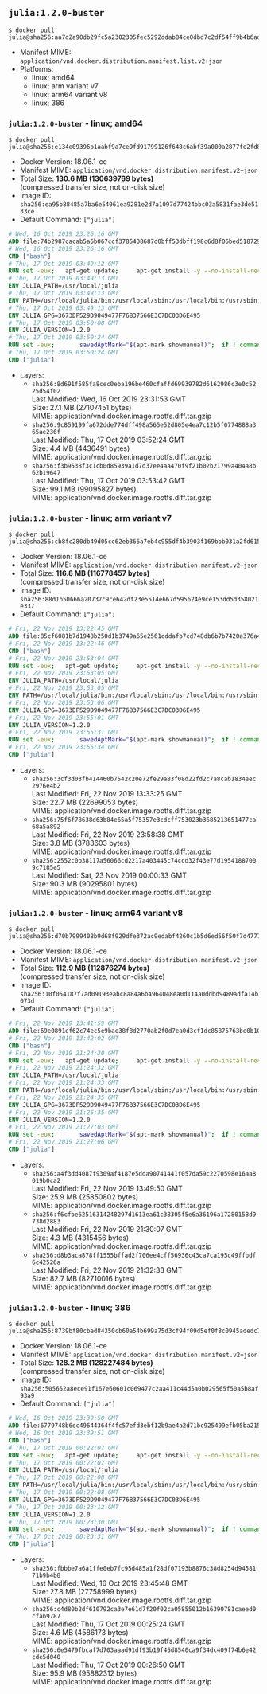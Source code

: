 ## `julia:1.2.0-buster`

```console
$ docker pull julia@sha256:aa7d2a90db29fc5a2302305fec5292ddab84ce0dbd7c2df54ff9b4b6adeba003
```

-	Manifest MIME: `application/vnd.docker.distribution.manifest.list.v2+json`
-	Platforms:
	-	linux; amd64
	-	linux; arm variant v7
	-	linux; arm64 variant v8
	-	linux; 386

### `julia:1.2.0-buster` - linux; amd64

```console
$ docker pull julia@sha256:e134e09396b1aabf9a7ce9fd91799126f648c6abf39a000a2877fe2fd800db2c
```

-	Docker Version: 18.06.1-ce
-	Manifest MIME: `application/vnd.docker.distribution.manifest.v2+json`
-	Total Size: **130.6 MB (130639769 bytes)**  
	(compressed transfer size, not on-disk size)
-	Image ID: `sha256:ea95b88485a7ba6e54061ea9281e2d7a1097d77424bbc03a5831fae3de5133ce`
-	Default Command: `["julia"]`

```dockerfile
# Wed, 16 Oct 2019 23:26:16 GMT
ADD file:74b2987cacab5a6b067ccf3785408687d0bff53dbff198c6d8f06bed5187292c in / 
# Wed, 16 Oct 2019 23:26:16 GMT
CMD ["bash"]
# Thu, 17 Oct 2019 03:49:12 GMT
RUN set -eux; 	apt-get update; 	apt-get install -y --no-install-recommends 		ca-certificates 		curl 	; 	rm -rf /var/lib/apt/lists/*
# Thu, 17 Oct 2019 03:49:13 GMT
ENV JULIA_PATH=/usr/local/julia
# Thu, 17 Oct 2019 03:49:13 GMT
ENV PATH=/usr/local/julia/bin:/usr/local/sbin:/usr/local/bin:/usr/sbin:/usr/bin:/sbin:/bin
# Thu, 17 Oct 2019 03:49:13 GMT
ENV JULIA_GPG=3673DF529D9049477F76B37566E3C7DC03D6E495
# Thu, 17 Oct 2019 03:50:08 GMT
ENV JULIA_VERSION=1.2.0
# Thu, 17 Oct 2019 03:50:24 GMT
RUN set -eux; 		savedAptMark="$(apt-mark showmanual)"; 	if ! command -v gpg > /dev/null; then 		apt-get update; 		apt-get install -y --no-install-recommends 			gnupg 			dirmngr 		; 		rm -rf /var/lib/apt/lists/*; 	fi; 		dpkgArch="$(dpkg --print-architecture)"; 	case "${dpkgArch##*-}" in 		amd64) tarArch='x86_64'; dirArch='x64'; sha256='926ced5dec5d726ed0d2919e849ff084a320882fb67ab048385849f9483afc47' ;; 		armhf) tarArch='armv7l'; dirArch='armv7l'; sha256='71d24159f4f08a327c0a2ba8291654121d5f672422cd89bed3966f8df74d33dc' ;; 		arm64) tarArch='aarch64'; dirArch='aarch64'; sha256='7dab9aa4a320aedb7a4b68c582f9edd434f58867132cb8c6349df25111c3324a' ;; 		i386) tarArch='i686'; dirArch='x86'; sha256='82f68aed874817cc8f8b49e4f9c391c7911863603528b473900ba51f9067fadd' ;; 		*) echo >&2 "error: current architecture ($dpkgArch) does not have a corresponding Julia binary release"; exit 1 ;; 	esac; 		folder="$(echo "$JULIA_VERSION" | cut -d. -f1-2)"; 	curl -fL -o julia.tar.gz.asc "https://julialang-s3.julialang.org/bin/linux/${dirArch}/${folder}/julia-${JULIA_VERSION}-linux-${tarArch}.tar.gz.asc"; 	curl -fL -o julia.tar.gz     "https://julialang-s3.julialang.org/bin/linux/${dirArch}/${folder}/julia-${JULIA_VERSION}-linux-${tarArch}.tar.gz"; 		echo "${sha256} *julia.tar.gz" | sha256sum -c -; 		export GNUPGHOME="$(mktemp -d)"; 	gpg --batch --keyserver ha.pool.sks-keyservers.net --recv-keys "$JULIA_GPG"; 	gpg --batch --verify julia.tar.gz.asc julia.tar.gz; 	command -v gpgconf > /dev/null && gpgconf --kill all; 	rm -rf "$GNUPGHOME" julia.tar.gz.asc; 		mkdir "$JULIA_PATH"; 	tar -xzf julia.tar.gz -C "$JULIA_PATH" --strip-components 1; 	rm julia.tar.gz; 		apt-mark auto '.*' > /dev/null; 	[ -z "$savedAptMark" ] || apt-mark manual $savedAptMark; 	apt-get purge -y --auto-remove -o APT::AutoRemove::RecommendsImportant=false; 		julia --version
# Thu, 17 Oct 2019 03:50:24 GMT
CMD ["julia"]
```

-	Layers:
	-	`sha256:8d691f585fa8cec0eba196be460cfaffd69939782d6162986c3e0c5225d54f02`  
		Last Modified: Wed, 16 Oct 2019 23:31:53 GMT  
		Size: 27.1 MB (27107451 bytes)  
		MIME: application/vnd.docker.image.rootfs.diff.tar.gzip
	-	`sha256:9c859199fa672dde774dff498a565e52d805e4ea7c12b5f0774888a365ae236f`  
		Last Modified: Thu, 17 Oct 2019 03:52:24 GMT  
		Size: 4.4 MB (4436491 bytes)  
		MIME: application/vnd.docker.image.rootfs.diff.tar.gzip
	-	`sha256:f3b9538f3c1cb0d85939a1d7d37ee4aa470f9f21b02b21799a404a8b62b19647`  
		Last Modified: Thu, 17 Oct 2019 03:53:42 GMT  
		Size: 99.1 MB (99095827 bytes)  
		MIME: application/vnd.docker.image.rootfs.diff.tar.gzip

### `julia:1.2.0-buster` - linux; arm variant v7

```console
$ docker pull julia@sha256:cb8fc280db49d05cc62eb366a7eb4c955df4b3903f169bbb031a2fd61593c0eb
```

-	Docker Version: 18.06.1-ce
-	Manifest MIME: `application/vnd.docker.distribution.manifest.v2+json`
-	Total Size: **116.8 MB (116778457 bytes)**  
	(compressed transfer size, not on-disk size)
-	Image ID: `sha256:88d1b50666a20737c9ce642df23e5514e667d595624e9ce153dd5d358021e337`
-	Default Command: `["julia"]`

```dockerfile
# Fri, 22 Nov 2019 13:22:45 GMT
ADD file:85cf6081b7d1948b250d1b3749a65e2561cddafb7cd748db6b7b7420a376a48f in / 
# Fri, 22 Nov 2019 13:22:46 GMT
CMD ["bash"]
# Fri, 22 Nov 2019 23:53:04 GMT
RUN set -eux; 	apt-get update; 	apt-get install -y --no-install-recommends 		ca-certificates 		curl 	; 	rm -rf /var/lib/apt/lists/*
# Fri, 22 Nov 2019 23:53:05 GMT
ENV JULIA_PATH=/usr/local/julia
# Fri, 22 Nov 2019 23:53:05 GMT
ENV PATH=/usr/local/julia/bin:/usr/local/sbin:/usr/local/bin:/usr/sbin:/usr/bin:/sbin:/bin
# Fri, 22 Nov 2019 23:53:06 GMT
ENV JULIA_GPG=3673DF529D9049477F76B37566E3C7DC03D6E495
# Fri, 22 Nov 2019 23:55:01 GMT
ENV JULIA_VERSION=1.2.0
# Fri, 22 Nov 2019 23:55:31 GMT
RUN set -eux; 		savedAptMark="$(apt-mark showmanual)"; 	if ! command -v gpg > /dev/null; then 		apt-get update; 		apt-get install -y --no-install-recommends 			gnupg 			dirmngr 		; 		rm -rf /var/lib/apt/lists/*; 	fi; 		dpkgArch="$(dpkg --print-architecture)"; 	case "${dpkgArch##*-}" in 		amd64) tarArch='x86_64'; dirArch='x64'; sha256='926ced5dec5d726ed0d2919e849ff084a320882fb67ab048385849f9483afc47' ;; 		armhf) tarArch='armv7l'; dirArch='armv7l'; sha256='71d24159f4f08a327c0a2ba8291654121d5f672422cd89bed3966f8df74d33dc' ;; 		arm64) tarArch='aarch64'; dirArch='aarch64'; sha256='7dab9aa4a320aedb7a4b68c582f9edd434f58867132cb8c6349df25111c3324a' ;; 		i386) tarArch='i686'; dirArch='x86'; sha256='82f68aed874817cc8f8b49e4f9c391c7911863603528b473900ba51f9067fadd' ;; 		*) echo >&2 "error: current architecture ($dpkgArch) does not have a corresponding Julia binary release"; exit 1 ;; 	esac; 		folder="$(echo "$JULIA_VERSION" | cut -d. -f1-2)"; 	curl -fL -o julia.tar.gz.asc "https://julialang-s3.julialang.org/bin/linux/${dirArch}/${folder}/julia-${JULIA_VERSION}-linux-${tarArch}.tar.gz.asc"; 	curl -fL -o julia.tar.gz     "https://julialang-s3.julialang.org/bin/linux/${dirArch}/${folder}/julia-${JULIA_VERSION}-linux-${tarArch}.tar.gz"; 		echo "${sha256} *julia.tar.gz" | sha256sum -c -; 		export GNUPGHOME="$(mktemp -d)"; 	gpg --batch --keyserver ha.pool.sks-keyservers.net --recv-keys "$JULIA_GPG"; 	gpg --batch --verify julia.tar.gz.asc julia.tar.gz; 	command -v gpgconf > /dev/null && gpgconf --kill all; 	rm -rf "$GNUPGHOME" julia.tar.gz.asc; 		mkdir "$JULIA_PATH"; 	tar -xzf julia.tar.gz -C "$JULIA_PATH" --strip-components 1; 	rm julia.tar.gz; 		apt-mark auto '.*' > /dev/null; 	[ -z "$savedAptMark" ] || apt-mark manual $savedAptMark; 	apt-get purge -y --auto-remove -o APT::AutoRemove::RecommendsImportant=false; 		julia --version
# Fri, 22 Nov 2019 23:55:34 GMT
CMD ["julia"]
```

-	Layers:
	-	`sha256:3cf3d03fb414460b7542c20e72fe29a83f08d22fd2c7a8cab1834eec2976e4b2`  
		Last Modified: Fri, 22 Nov 2019 13:33:25 GMT  
		Size: 22.7 MB (22699053 bytes)  
		MIME: application/vnd.docker.image.rootfs.diff.tar.gzip
	-	`sha256:75f6f78638d63b84e65a5f75357e3cdcff753023b3685213651477ca68a5a892`  
		Last Modified: Fri, 22 Nov 2019 23:58:38 GMT  
		Size: 3.8 MB (3783603 bytes)  
		MIME: application/vnd.docker.image.rootfs.diff.tar.gzip
	-	`sha256:2552c0b38117a56066cd2217a403445c74ccd32f43e77d19541887009c7185e5`  
		Last Modified: Sat, 23 Nov 2019 00:00:33 GMT  
		Size: 90.3 MB (90295801 bytes)  
		MIME: application/vnd.docker.image.rootfs.diff.tar.gzip

### `julia:1.2.0-buster` - linux; arm64 variant v8

```console
$ docker pull julia@sha256:d70b7999408b9d68f929dfe372ac9edabf4260c1b5d6ed56f50f7d47775a5886
```

-	Docker Version: 18.06.1-ce
-	Manifest MIME: `application/vnd.docker.distribution.manifest.v2+json`
-	Total Size: **112.9 MB (112876274 bytes)**  
	(compressed transfer size, not on-disk size)
-	Image ID: `sha256:10f054187f7ad09193eabc8a84a6b4964048ea0d114a0ddbd9489adfa14b073d`
-	Default Command: `["julia"]`

```dockerfile
# Fri, 22 Nov 2019 13:41:59 GMT
ADD file:69e0891ef62c74ec5e9bae38f8d2770ab2f0d7ea0d3cf1dc85875763be0b10b7 in / 
# Fri, 22 Nov 2019 13:42:02 GMT
CMD ["bash"]
# Fri, 22 Nov 2019 21:24:30 GMT
RUN set -eux; 	apt-get update; 	apt-get install -y --no-install-recommends 		ca-certificates 		curl 	; 	rm -rf /var/lib/apt/lists/*
# Fri, 22 Nov 2019 21:24:32 GMT
ENV JULIA_PATH=/usr/local/julia
# Fri, 22 Nov 2019 21:24:33 GMT
ENV PATH=/usr/local/julia/bin:/usr/local/sbin:/usr/local/bin:/usr/sbin:/usr/bin:/sbin:/bin
# Fri, 22 Nov 2019 21:24:35 GMT
ENV JULIA_GPG=3673DF529D9049477F76B37566E3C7DC03D6E495
# Fri, 22 Nov 2019 21:26:35 GMT
ENV JULIA_VERSION=1.2.0
# Fri, 22 Nov 2019 21:27:03 GMT
RUN set -eux; 		savedAptMark="$(apt-mark showmanual)"; 	if ! command -v gpg > /dev/null; then 		apt-get update; 		apt-get install -y --no-install-recommends 			gnupg 			dirmngr 		; 		rm -rf /var/lib/apt/lists/*; 	fi; 		dpkgArch="$(dpkg --print-architecture)"; 	case "${dpkgArch##*-}" in 		amd64) tarArch='x86_64'; dirArch='x64'; sha256='926ced5dec5d726ed0d2919e849ff084a320882fb67ab048385849f9483afc47' ;; 		armhf) tarArch='armv7l'; dirArch='armv7l'; sha256='71d24159f4f08a327c0a2ba8291654121d5f672422cd89bed3966f8df74d33dc' ;; 		arm64) tarArch='aarch64'; dirArch='aarch64'; sha256='7dab9aa4a320aedb7a4b68c582f9edd434f58867132cb8c6349df25111c3324a' ;; 		i386) tarArch='i686'; dirArch='x86'; sha256='82f68aed874817cc8f8b49e4f9c391c7911863603528b473900ba51f9067fadd' ;; 		*) echo >&2 "error: current architecture ($dpkgArch) does not have a corresponding Julia binary release"; exit 1 ;; 	esac; 		folder="$(echo "$JULIA_VERSION" | cut -d. -f1-2)"; 	curl -fL -o julia.tar.gz.asc "https://julialang-s3.julialang.org/bin/linux/${dirArch}/${folder}/julia-${JULIA_VERSION}-linux-${tarArch}.tar.gz.asc"; 	curl -fL -o julia.tar.gz     "https://julialang-s3.julialang.org/bin/linux/${dirArch}/${folder}/julia-${JULIA_VERSION}-linux-${tarArch}.tar.gz"; 		echo "${sha256} *julia.tar.gz" | sha256sum -c -; 		export GNUPGHOME="$(mktemp -d)"; 	gpg --batch --keyserver ha.pool.sks-keyservers.net --recv-keys "$JULIA_GPG"; 	gpg --batch --verify julia.tar.gz.asc julia.tar.gz; 	command -v gpgconf > /dev/null && gpgconf --kill all; 	rm -rf "$GNUPGHOME" julia.tar.gz.asc; 		mkdir "$JULIA_PATH"; 	tar -xzf julia.tar.gz -C "$JULIA_PATH" --strip-components 1; 	rm julia.tar.gz; 		apt-mark auto '.*' > /dev/null; 	[ -z "$savedAptMark" ] || apt-mark manual $savedAptMark; 	apt-get purge -y --auto-remove -o APT::AutoRemove::RecommendsImportant=false; 		julia --version
# Fri, 22 Nov 2019 21:27:06 GMT
CMD ["julia"]
```

-	Layers:
	-	`sha256:a4f3dd4087f9309af4187e5dda90741441f057da59c2270598e16aa8019b0ca2`  
		Last Modified: Fri, 22 Nov 2019 13:49:50 GMT  
		Size: 25.9 MB (25850802 bytes)  
		MIME: application/vnd.docker.image.rootfs.diff.tar.gzip
	-	`sha256:f6cfbe62516314248297d1613ea61c38305f5e6a36196a17280158d9738d2883`  
		Last Modified: Fri, 22 Nov 2019 21:30:07 GMT  
		Size: 4.3 MB (4315456 bytes)  
		MIME: application/vnd.docker.image.rootfs.diff.tar.gzip
	-	`sha256:d8b3aca878ff1555bffad2f706ee4cff56936c43ca7ca195c49ffbdf6c42526a`  
		Last Modified: Fri, 22 Nov 2019 21:32:33 GMT  
		Size: 82.7 MB (82710016 bytes)  
		MIME: application/vnd.docker.image.rootfs.diff.tar.gzip

### `julia:1.2.0-buster` - linux; 386

```console
$ docker pull julia@sha256:8739bf80cbed84350cb60a54b699a75d3cf94f09d5ef0f8c0945adedc745474e
```

-	Docker Version: 18.06.1-ce
-	Manifest MIME: `application/vnd.docker.distribution.manifest.v2+json`
-	Total Size: **128.2 MB (128227484 bytes)**  
	(compressed transfer size, not on-disk size)
-	Image ID: `sha256:505652a8ece91f167e60601c069477c2aa411c44d5a0b029565f50a5b8af93a9`
-	Default Command: `["julia"]`

```dockerfile
# Wed, 16 Oct 2019 23:39:50 GMT
ADD file:6779748b6ec49644364f4fc57efd3ebf12b9ae4a2d71bc925499efb05ba21571 in / 
# Wed, 16 Oct 2019 23:39:51 GMT
CMD ["bash"]
# Thu, 17 Oct 2019 00:22:07 GMT
RUN set -eux; 	apt-get update; 	apt-get install -y --no-install-recommends 		ca-certificates 		curl 	; 	rm -rf /var/lib/apt/lists/*
# Thu, 17 Oct 2019 00:22:07 GMT
ENV JULIA_PATH=/usr/local/julia
# Thu, 17 Oct 2019 00:22:08 GMT
ENV PATH=/usr/local/julia/bin:/usr/local/sbin:/usr/local/bin:/usr/sbin:/usr/bin:/sbin:/bin
# Thu, 17 Oct 2019 00:22:08 GMT
ENV JULIA_GPG=3673DF529D9049477F76B37566E3C7DC03D6E495
# Thu, 17 Oct 2019 00:23:12 GMT
ENV JULIA_VERSION=1.2.0
# Thu, 17 Oct 2019 00:23:30 GMT
RUN set -eux; 		savedAptMark="$(apt-mark showmanual)"; 	if ! command -v gpg > /dev/null; then 		apt-get update; 		apt-get install -y --no-install-recommends 			gnupg 			dirmngr 		; 		rm -rf /var/lib/apt/lists/*; 	fi; 		dpkgArch="$(dpkg --print-architecture)"; 	case "${dpkgArch##*-}" in 		amd64) tarArch='x86_64'; dirArch='x64'; sha256='926ced5dec5d726ed0d2919e849ff084a320882fb67ab048385849f9483afc47' ;; 		armhf) tarArch='armv7l'; dirArch='armv7l'; sha256='71d24159f4f08a327c0a2ba8291654121d5f672422cd89bed3966f8df74d33dc' ;; 		arm64) tarArch='aarch64'; dirArch='aarch64'; sha256='7dab9aa4a320aedb7a4b68c582f9edd434f58867132cb8c6349df25111c3324a' ;; 		i386) tarArch='i686'; dirArch='x86'; sha256='82f68aed874817cc8f8b49e4f9c391c7911863603528b473900ba51f9067fadd' ;; 		*) echo >&2 "error: current architecture ($dpkgArch) does not have a corresponding Julia binary release"; exit 1 ;; 	esac; 		folder="$(echo "$JULIA_VERSION" | cut -d. -f1-2)"; 	curl -fL -o julia.tar.gz.asc "https://julialang-s3.julialang.org/bin/linux/${dirArch}/${folder}/julia-${JULIA_VERSION}-linux-${tarArch}.tar.gz.asc"; 	curl -fL -o julia.tar.gz     "https://julialang-s3.julialang.org/bin/linux/${dirArch}/${folder}/julia-${JULIA_VERSION}-linux-${tarArch}.tar.gz"; 		echo "${sha256} *julia.tar.gz" | sha256sum -c -; 		export GNUPGHOME="$(mktemp -d)"; 	gpg --batch --keyserver ha.pool.sks-keyservers.net --recv-keys "$JULIA_GPG"; 	gpg --batch --verify julia.tar.gz.asc julia.tar.gz; 	command -v gpgconf > /dev/null && gpgconf --kill all; 	rm -rf "$GNUPGHOME" julia.tar.gz.asc; 		mkdir "$JULIA_PATH"; 	tar -xzf julia.tar.gz -C "$JULIA_PATH" --strip-components 1; 	rm julia.tar.gz; 		apt-mark auto '.*' > /dev/null; 	[ -z "$savedAptMark" ] || apt-mark manual $savedAptMark; 	apt-get purge -y --auto-remove -o APT::AutoRemove::RecommendsImportant=false; 		julia --version
# Thu, 17 Oct 2019 00:23:31 GMT
CMD ["julia"]
```

-	Layers:
	-	`sha256:fbbbe7a6a1ffe0eb7fc95d485a1f28df07193b8876c38d8254d9458171b9b4b8`  
		Last Modified: Wed, 16 Oct 2019 23:45:48 GMT  
		Size: 27.8 MB (27758999 bytes)  
		MIME: application/vnd.docker.image.rootfs.diff.tar.gzip
	-	`sha256:c4d80b2df610792ca3e7e61d7f20f02ca05855012b16390781caeed0cfab9787`  
		Last Modified: Thu, 17 Oct 2019 00:25:24 GMT  
		Size: 4.6 MB (4586173 bytes)  
		MIME: application/vnd.docker.image.rootfs.diff.tar.gzip
	-	`sha256:6e5479fbcaf7d703aaad91df93b19f45d8540ca9f34dc409f74b6e42cde5d040`  
		Last Modified: Thu, 17 Oct 2019 00:26:50 GMT  
		Size: 95.9 MB (95882312 bytes)  
		MIME: application/vnd.docker.image.rootfs.diff.tar.gzip
